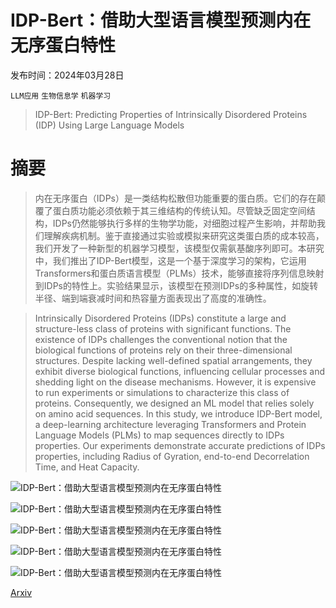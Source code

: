 # IDP-Bert：借助大型语言模型预测内在无序蛋白特性

发布时间：2024年03月28日

`LLM应用` `生物信息学` `机器学习`

> IDP-Bert: Predicting Properties of Intrinsically Disordered Proteins (IDP) Using Large Language Models

# 摘要

> 内在无序蛋白（IDPs）是一类结构松散但功能重要的蛋白质。它们的存在颠覆了蛋白质功能必须依赖于其三维结构的传统认知。尽管缺乏固定空间结构，IDPs仍然能够执行多样的生物学功能，对细胞过程产生影响，并帮助我们理解疾病机制。鉴于直接通过实验或模拟来研究这类蛋白质的成本较高，我们开发了一种新型的机器学习模型，该模型仅需氨基酸序列即可。本研究中，我们推出了IDP-Bert模型，这是一个基于深度学习的架构，它运用Transformers和蛋白质语言模型（PLMs）技术，能够直接将序列信息映射到IDPs的特性上。实验结果显示，该模型在预测IDPs的多种属性，如旋转半径、端到端衰减时间和热容量方面表现出了高度的准确性。

> Intrinsically Disordered Proteins (IDPs) constitute a large and structure-less class of proteins with significant functions. The existence of IDPs challenges the conventional notion that the biological functions of proteins rely on their three-dimensional structures. Despite lacking well-defined spatial arrangements, they exhibit diverse biological functions, influencing cellular processes and shedding light on the disease mechanisms. However, it is expensive to run experiments or simulations to characterize this class of proteins. Consequently, we designed an ML model that relies solely on amino acid sequences. In this study, we introduce IDP-Bert model, a deep-learning architecture leveraging Transformers and Protein Language Models (PLMs) to map sequences directly to IDPs properties. Our experiments demonstrate accurate predictions of IDPs properties, including Radius of Gyration, end-to-end Decorrelation Time, and Heat Capacity.

![IDP-Bert：借助大型语言模型预测内在无序蛋白特性](../../../paper_images/2403.19762/x1.png)

![IDP-Bert：借助大型语言模型预测内在无序蛋白特性](../../../paper_images/2403.19762/x2.png)

![IDP-Bert：借助大型语言模型预测内在无序蛋白特性](../../../paper_images/2403.19762/x3.png)

![IDP-Bert：借助大型语言模型预测内在无序蛋白特性](../../../paper_images/2403.19762/x4.png)

![IDP-Bert：借助大型语言模型预测内在无序蛋白特性](../../../paper_images/2403.19762/x5.png)

[Arxiv](https://arxiv.org/abs/2403.19762)